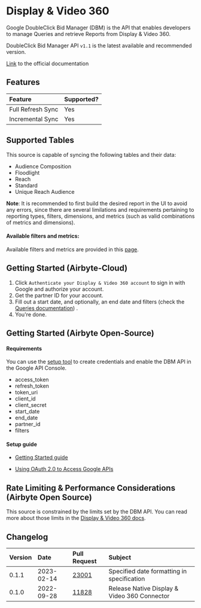 # Display & Video 360

Google DoubleClick Bid Manager (DBM) is the API that enables developers to manage Queries and retrieve Reports from Display & Video 360.

DoubleClick Bid Manager API `v1.1` is the latest available and recommended version.

[Link](https://developers.google.com/bid-manager/guides/getting-started-api) to the official documentation

## Features

| Feature           | Supported? |
| :---------------- | :--------- |
| Full Refresh Sync | Yes        |
| Incremental Sync  | Yes        |

## Supported Tables

This source is capable of syncing the following tables and their data:

- Audience Composition
- Floodlight
- Reach
- Standard
- Unique Reach Audience

**Note**: It is recommended to first build the desired report in the UI to avoid any errors, since there are several limilations and requirements pertaining to reporting types, filters, dimensions, and metrics (such as valid combinations of metrics and dimensions).

#### Available filters and metrics:

Available filters and metrics are provided in this [page](https://developers.google.com/bid-manager/v1.1/filters-metrics).

## Getting Started \(Airbyte-Cloud\)

1. Click `Authenticate your Display & Video 360 account` to sign in with Google and authorize your account.
2. Get the partner ID for your account.
3. Fill out a start date, and optionally, an end date and filters (check the [Queries documentation](https://developers.google.com/bid-manager/v1.1/queries)) .
4. You're done.

## Getting Started \(Airbyte Open-Source\)

#### Requirements

You can use the [setup tool](https://console.developers.google.com/start/api?id=doubleclickbidmanager&credential=client_key) to create credentials and enable the DBM API in the Google API Console.

- access_token
- refresh_token
- token_uri
- client_id
- client_secret
- start_date
- end_date
- partner_id
- filters

#### Setup guide

- [Getting Started guide](https://developers.google.com/bid-manager/guides/getting-started-api)

- [Using OAuth 2.0 to Access Google APIs](https://developers.google.com/identity/protocols/oauth2/web-server#enable-apis)

## Rate Limiting & Performance Considerations \(Airbyte Open Source\)

This source is constrained by the limits set by the DBM API. You can read more about those limits in the [Display & Video 360 docs](https://developers.google.com/bid-manager/guides/scheduled-reports/best-practices#consider_reporting_quotas).

## Changelog

| Version | Date       | Pull Request                                             | Subject                                      |
| :------ | :--------- | :------------------------------------------------------- | :------------------------------------------- |
| 0.1.1   | 2023-02-14 | [23001](https://github.com/airbytehq/airbyte/pull/23001) | Specified date formatting in specification |
| 0.1.0   | 2022-09-28 | [11828](https://github.com/airbytehq/airbyte/pull/11828) | Release Native Display & Video 360 Connector |
